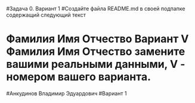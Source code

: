 #Задача 0. Вариант 1
#Создайте файла README.md в своей подпапке содержащий следующий текст
# Фамилия Имя Отчество Вариант V Фамилия Имя Отчество замените вашими реальными данными, V - номером вашего варианта.

#Анкудинов Владимир Эдуардович
#Вариант 1
